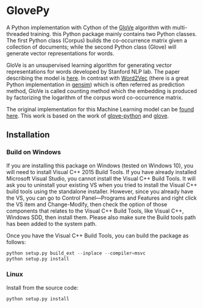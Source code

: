 # GlovePy

A Python implementation with Cython of the [GloVe](http://www-nlp.stanford.edu/projects/glove/) algorithm with multi-threaded training.
this Python package mainly contains two Python classes. The first Python class (Corpus) builds the co-occurrence matrix given a collection of
documents; while the second Python class (Glove) will generate vector representations for words.

GloVe is an unsupervised learning algorithm for generating vector representations for words developed by Stanford NLP lab.
The paper describing the model is [here](http://nlp.stanford.edu/projects/glove/glove.pdf). In contrast with
[Word2Vec](https://code.google.com/p/word2vec/) (there is a great Python implementation in [gensim](http://radimrehurek.com/gensim/models/word2vec.html))
which is often referred as prediction method, GloVe is called counting method which the embedding is produced by factorizing the logarithm of the
corpus word co-occurrence matrix.

The original implementation for this Machine Learning model can be [found here](http://nlp.stanford.edu/projects/glove/). This work is based on the work of [glove-python](https://github.com/maciejkula/glove-python) and [glove](https://github.com/JonathanRaiman/glove).

## Installation

### Build on Windows

If you are installing this package on Windows (tested on Windows 10), you will need to install Visual C++ 2015 Build Tools. If you have already installed Microsoft Visual Studio, you cannot install the Visual C++ Build Tools. It will ask you to uninstall your existing VS when you tried to install the Visual C++ build tools using the standalone installer. However, since you already have the VS, you can go to Control Panel—Programs and Features and right click the VS item and Change-Modify, then check the option of those components that relates to the Visual C++ Build Tools, like Visual C++, Windows SDD, then install them. Please also make sure the Build tools path has been added to the system path.

Once you have the Visual C++ Build Tools, you can build the package as follows:

```python
python setup.py build_ext --inplace --compiler=msvc
python setup.py install
```

### Linux

Install from the source code:

```python
python setup.py install
```

